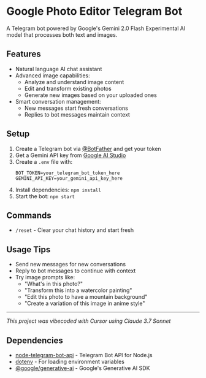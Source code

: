 # Google Photo Editor Telegram Bot

A Telegram bot powered by Google's Gemini 2.0 Flash Experimental AI model that processes both text and images.

## Features

- Natural language AI chat assistant
- Advanced image capabilities:
  - Analyze and understand image content
  - Edit and transform existing photos
  - Generate new images based on your uploaded ones
- Smart conversation management:
  - New messages start fresh conversations
  - Replies to bot messages maintain context

## Setup

1. Create a Telegram bot via [@BotFather](https://t.me/BotFather) and get your token
2. Get a Gemini API key from [Google AI Studio](https://ai.google.dev/)
3. Create a `.env` file with:
   ```
   BOT_TOKEN=your_telegram_bot_token_here
   GEMINI_API_KEY=your_gemini_api_key_here
   ```
4. Install dependencies: `npm install`
5. Start the bot: `npm start`

## Commands

- `/reset` - Clear your chat history and start fresh

## Usage Tips

- Send new messages for new conversations
- Reply to bot messages to continue with context
- Try image prompts like:
  - "What's in this photo?"
  - "Transform this into a watercolor painting"
  - "Edit this photo to have a mountain background"
  - "Create a variation of this image in anime style"

---

_This project was vibecoded with Cursor using Claude 3.7 Sonnet_

## Dependencies

- [node-telegram-bot-api](https://github.com/yagop/node-telegram-bot-api) - Telegram Bot API for Node.js
- [dotenv](https://github.com/motdotla/dotenv) - For loading environment variables
- [@google/generative-ai](https://www.npmjs.com/package/@google/generative-ai) - Google's Generative AI SDK
